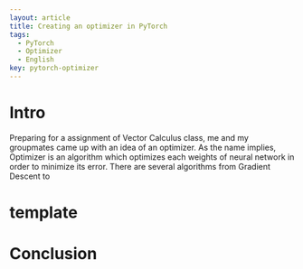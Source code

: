 ```yaml
---
layout: article
title: Creating an optimizer in PyTorch
tags:
  - PyTorch
  - Optimizer
  - English
key: pytorch-optimizer
---
```


# Intro

Preparing for a assignment of Vector Calculus class, me and my groupmates came up with an idea of an optimizer. As the name implies, Optimizer is an algorithm which optimizes each weights of neural network in order to minimize its error. There are several algorithms from Gradient Descent to 

# template

# Conclusion
